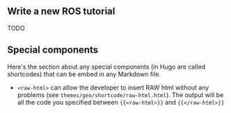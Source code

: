 ## Write a new ROS tutorial

TODO

## Special components

Here's the section about any special components (in Hugo are called shortcodes) that can be embed in any Markdown file.

* `<raw-html>` can allow the developer to insert RAW html without any problems (see `themes/geo/shortcode/raw-html.html`). The output will be all the code you specified between `{{<raw-html>}}` and `{{</raw-html>}}`

